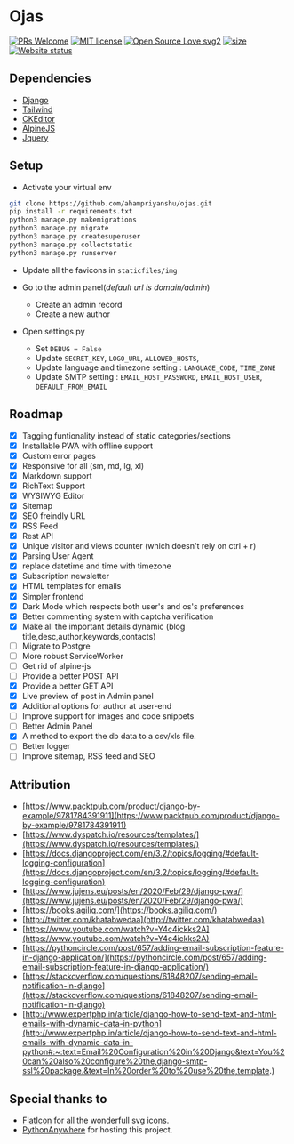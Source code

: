 # Ojas

[![PRs Welcome](https://img.shields.io/badge/PRs-welcome-brightgreen.svg?style=flat-square)](http://makeapullrequest.com)
[![MIT license](https://img.shields.io/badge/License-MIT-blue.svg)](track-covid-react.netlify.app)
[![Open Source Love svg2](https://badges.frapsoft.com/os/v2/open-source.svg?v=103)](https://ahampriyanshu.pythonanywhere.com)
[![size](https://img.shields.io/github/repo-size/ahampriyanshu/ojas?style=flat-square)](https://ahampriyanshu.pythonanywhere.com)
[![Website status](https://img.shields.io/website-up-down-green-red/http/shields.io.svg)](https://ahampriyanshu.pythonanywhere.com)

## Dependencies

* [Django](https://www.djangoproject.com/)
* [Tailwind](https://tailwindcss.com/docs/text-color)
* [CKEditor](https://ckeditor.com/)
* [AlpineJS](https://github.com/alpinejs/alpine)
* [Jquery](https://jquery.com/)

## Setup

* Activate your virtual env

```bash
git clone https://github.com/ahampriyanshu/ojas.git
pip install -r requirements.txt
python3 manage.py makemigrations
python3 manage.py migrate
python3 manage.py createsuperuser
python3 manage.py collectstatic
python3 manage.py runserver
```

* Update all the favicons in  `staticfiles/img`

* Go to the admin panel(_default url is domain/admin_)
    * Create an admin record
    * Create a new author

* Open settings.py
    * Set ``DEBUG = False`` 
    * Update ``SECRET_KEY``, ``LOGO_URL``, ``ALLOWED_HOSTS``,
    * Update language and timezone setting : ``LANGUAGE_CODE``, ``TIME_ZONE``
    * Update SMTP setting : ``EMAIL_HOST_PASSWORD``, ``EMAIL_HOST_USER``, ``DEFAULT_FROM_EMAIL``

## Roadmap

* [x] Tagging funtionality instead of static categories/sections
* [x] Installable PWA with offline support
* [x] Custom error pages
* [x] Responsive for all (sm, md, lg, xl)
* [x] Markdown support
* [x] RichText Support
* [x] WYSIWYG Editor
* [x] Sitemap
* [x] SEO freindly URL
* [x] RSS Feed 
* [x] Rest API
* [x] Unique visitor and views counter (which doesn't rely on ctrl + r)
* [x] Parsing User Agent
* [x] replace datetime and time with timezone
* [x] Subscription newsletter
* [x] HTML templates for emails
* [x] Simpler frontend
* [x] Dark Mode which respects both user's and os's preferences
* [x] Better commenting system with captcha verification
* [x] Make all the important details dynamic (blog title,desc,author,keywords,contacts)
* [ ] Migrate to Postgre
* [ ] More robust ServiceWorker
* [ ] Get rid of alpine-js
* [ ] Provide a better POST API
* [x] Provide a better GET API
* [x] Live preview of post in Admin panel
* [x] Additional options for author at user-end
* [ ] Improve support for images and code snippets
* [ ] Better Admin Panel
* [x] A method to export the db data to a csv/xls file.
* [ ] Better logger
* [ ] Improve sitemap, RSS feed and SEO

## Attribution

* [https://www.packtpub.com/product/django-by-example/9781784391911](https://www.packtpub.com/product/django-by-example/9781784391911)
* [https://www.dyspatch.io/resources/templates/](https://www.dyspatch.io/resources/templates/)
* [https://docs.djangoproject.com/en/3.2/topics/logging/#default-logging-configuration](https://docs.djangoproject.com/en/3.2/topics/logging/#default-logging-configuration)
* [https://www.jujens.eu/posts/en/2020/Feb/29/django-pwa/](https://www.jujens.eu/posts/en/2020/Feb/29/django-pwa/)
* [https://books.agiliq.com/](https://books.agiliq.com/)
* [http://twitter.com/khatabwedaa](http://twitter.com/khatabwedaa)
* [https://www.youtube.com/watch?v=Y4c4ickks2A](https://www.youtube.com/watch?v=Y4c4ickks2A)
* [https://pythoncircle.com/post/657/adding-email-subscription-feature-in-django-application/](https://pythoncircle.com/post/657/adding-email-subscription-feature-in-django-application/)
* [https://stackoverflow.com/questions/61848207/sending-email-notification-in-django](https://stackoverflow.com/questions/61848207/sending-email-notification-in-django)
* [http://www.expertphp.in/article/django-how-to-send-text-and-html-emails-with-dynamic-data-in-python](http://www.expertphp.in/article/django-how-to-send-text-and-html-emails-with-dynamic-data-in-python#:~:text=Email%20Configuration%20in%20Django&text=You%20can%20also%20configure%20the,django-smtp-ssl%20package.&text=In%20order%20to%20use%20the,template.)

## Special thanks to

* [FlatIcon](http://www.flaticon.com/) for all the wonderfull svg icons.
* [PythonAnywhere](https://www.pythonanywhere.com/) for hosting this project.

